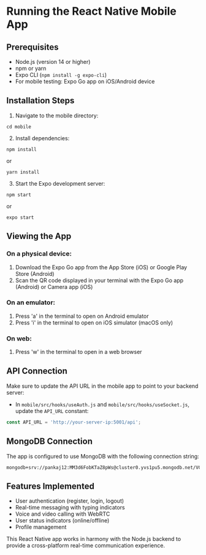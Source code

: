 # Running the React Native Mobile App

## Prerequisites
- Node.js (version 14 or higher)
- npm or yarn
- Expo CLI (`npm install -g expo-cli`)
- For mobile testing: Expo Go app on iOS/Android device

## Installation Steps

1. Navigate to the mobile directory:
```
cd mobile
```

2. Install dependencies:
```
npm install
```
or
```
yarn install
```

3. Start the Expo development server:
```
npm start
```
or 
```
expo start
```

## Viewing the App

### On a physical device:
1. Download the Expo Go app from the App Store (iOS) or Google Play Store (Android)
2. Scan the QR code displayed in your terminal with the Expo Go app (Android) or Camera app (iOS)

### On an emulator:
1. Press 'a' in the terminal to open on Android emulator
2. Press 'i' in the terminal to open on iOS simulator (macOS only)

### On web:
1. Press 'w' in the terminal to open in a web browser

## API Connection
Make sure to update the API URL in the mobile app to point to your backend server:

- In `mobile/src/hooks/useAuth.js` and `mobile/src/hooks/useSocket.js`, update the `API_URL` constant:
```javascript 
const API_URL = 'http://your-server-ip:5001/api';
```

## MongoDB Connection
The app is configured to use MongoDB with the following connection string:
```
mongodb+srv://pankaj12:MM3d6FobKTaZ8pWs@cluster0.yvs1pu5.mongodb.net/VC
```

## Features Implemented

- User authentication (register, login, logout)
- Real-time messaging with typing indicators
- Voice and video calling with WebRTC
- User status indicators (online/offline)
- Profile management

This React Native app works in harmony with the Node.js backend to provide a cross-platform real-time communication experience.